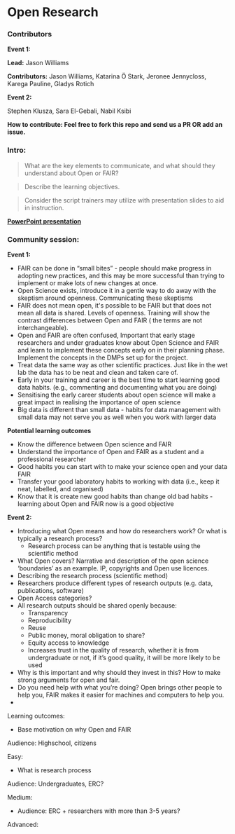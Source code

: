 # Open Research
### Contributors

**Event 1:**

**Lead:** Jason Williams

**Contributors:** Jason Williams, Katarina Ö Stark, Jeronee Jennycloss, Karega Pauline, Gladys Rotich

**Event 2:**

Stephen Klusza, Sara El-Gebali, Nabil Ksibi

**How to contribute: Feel free to fork this repo and send us a PR OR add an issue.** 

### Intro:
> What are the key elements to communicate, and what should they understand about Open or FAIR?

> Describe the learning objectives.

> Consider the script trainers may utilize with presentation slides to aid in instruction.

[**PowerPoint presentation**](https://docs.google.com/presentation/u/0/d/115bcqOarEEaycgqpa4P4jYYQxX_SlYLzaBSSJu018rY/edit)

### Community session:

**Event 1:**

* FAIR can be done in “small bites” - people should make progress in adopting new practices, and this may be more successful than trying to implement or make lots of new changes at once.  
* Open Science exists, introduce it in a gentle way to do away with the skeptism around openness. Communicating these skeptisms 
* FAIR does not mean open, it's possible to be FAIR but that does not mean all data is shared. Levels of openness.  Training will show the contrast differences between Open and FAIR ( the terms are not interchangeable).
* Open and FAIR are often confused, Important that early stage researchers and under graduates know about Open Science and FAIR and learn to implement these concepts early on in their planning phase. Implement the concepts in the DMPs set up for the project.
* Treat data the same way as other scientific practices. Just like in the wet lab the data has to be neat and clean and taken care of.
* Early in your training and career is the best time to start learning good data habits. (e.g., commenting and documenting what you are doing)
* Sensitising the early career students about open science will make a great impact in realising the importance of open science
* Big data is different than small data - habits for data management with small data may not serve you as well when you work with larger data 

**Potential learning outcomes**

* Know the difference between Open science and FAIR 
* Understand the importance of Open and FAIR as a student and a professional researcher 
* Good habits you can start with to make your science open and your data FAIR
* Transfer your good laboratory habits to working with data (i.e., keep it neat, labelled, and organised)
* Know that it is create new good habits than change old bad habits - learning about Open and FAIR now is a good objective

**Event 2:**

* Introducing what Open means and how do researchers work? Or what is typically a research process? 
    * Research process can be anything that is testable using the scientific method
* What Open covers? Narrative and description of the open science ‘boundaries’ as an example. IP, copyrights and Open use licences.
* Describing the research process (scientific method) 
* Researchers produce different types of research outputs (e.g. data, publications, software)
* Open Access categories?
* All research outputs should be shared openly because:
    * Transparency
    * Reproducibility
    * Reuse 
    * Public money, moral obligation to share? 
    * Equity access to knowledge
    * Increases trust in the quality of research, whether it is from undergraduate or not, if it’s good quality, it will be more likely to be used 
* Why is this important and why should they invest in this? How to make strong arguments for open and fair. 
* Do you need help with what you’re doing? Open brings other people to help you, FAIR makes it easier for machines and computers to help you. 
* 

Learning outcomes:

* Base motivation on why Open and FAIR

Audience: Highschool, citizens

Easy:


* What is research process

Audience: Undergraduates, ERC?

Medium:



* Audience: ERC + researchers with more than 3-5 years?

Advanced:

